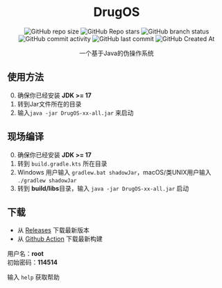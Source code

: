 <div align="center">

# DrugOS
![GitHub repo size](https://img.shields.io/github/repo-size/Meltide/DrugOS)
![GitHub Repo stars](https://img.shields.io/github/stars/Meltide/DrugOS?style=flat)
![GitHub branch status](https://img.shields.io/github/checks-status/Meltide/DrugOS/main)
![GitHub commit activity](https://img.shields.io/github/commit-activity/t/Meltide/DrugOS)
![GitHub last commit](https://img.shields.io/github/last-commit/Meltide/DrugOS)
![GitHub Created At](https://img.shields.io/github/created-at/Meltide/DrugOS)

一个基于Java的伪操作系统

</div>

## 使用方法
0. 确保你已经安装 **JDK >= 17**
1. 转到Jar文件所在的目录
2. 输入`java -jar DrugOS-xx-all.jar` 来启动

## 现场编译
0. 确保你已经安装 **JDK >= 17**
1. 转到 `build.gradle.kts` 所在目录
2. Windows 用户输入 `gradlew.bat shadowJar`，macOS/类UNIX用户输入 `./gradlew shadowJar`
3. 转到 **build/libs**目录，输入 `java -jar DrugOS-xx-all.jar` 启动

## 下载
- 从 [Releases](https://github.com/Meltide/DrugOS/releases/latest) 下载最新版本
- 从 [Github Action](https://github.com/Meltide/DrugOS/actions) 下载最新构建

用户名：**root**
<br>
初始密码：**114514**

输入 `help` 获取帮助
